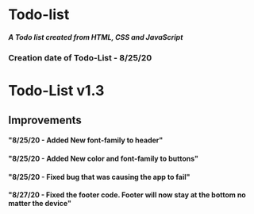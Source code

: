 # Todo-list
##### *A Todo list created from HTML, CSS and JavaScript*
### Creation date of Todo-List - 8/25/20


# Todo-List v1.3


## Improvements

#### "8/25/20 - Added New font-family to header"
#### "8/25/20 - Added New color and font-family to buttons"
#### "8/25/20 - Fixed bug that was causing the app to fail"
#### "8/27/20 - Fixed the footer code. Footer will now stay at the bottom no matter the device"